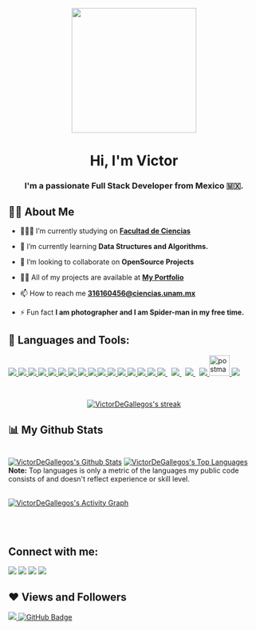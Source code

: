 <p align="center">
  <img  width="250px" height="250px" src="https://user-images.githubusercontent.com/41756950/157113862-00b299a3-9298-4ff0-8907-ecd2f085324c.PNG"   />
</p>

<h1 align="center">Hi, I'm Victor</h1>
<h3 align="center">I'm a passionate Full Stack Developer from Mexico 🇲🇽.</h3>


## 🙋‍♂️ About Me

- 👨🏼‍🎓 I’m currently studying on **[Facultad de Ciencias](https://www.fciencias.unam.mx/)**

- 🌱 I’m currently learning **Data Structures and Algorithms.**

- 👯 I’m looking to collaborate on **OpenSource Projects**

- 👨‍💻 All of my projects are available at **[My Portfolio](https://victordegallegos.github.io/My-portfolio/)**

- 📫 How to reach me **316160456@ciencias.unam.mx**

- ⚡ Fun fact **I am photographer and I am Spider-man in my free time.**

## 🚀 Languages and Tools:

<p align="left"> 
  <a href="https://www.java.com" target="_blank"> <img src="https://img.icons8.com/color/43/000000/java-coffee-cup-logo.png"/> </a>
  <a href="https://reactjs.org/" target="_blank"> <img src="https://img.icons8.com/color/43/000000/react-native.png"/> </a>
  <a href="https://www.djangoproject.com/" target="_blank"> <img src="https://img.icons8.com/color/43/000000/django.png"/> </a>
  <a href="https://angular.io/" target="_blank"> <img src="https://img.icons8.com/color/43/000000/angularjs.png"/> </a>
  <a href="https://rubyonrails.org/" target="_blank"> <img src="https://img.icons8.com/external-tal-revivo-color-tal-revivo/43/000000/external-rails-a-server-side-web-application-framework-written-in-ruby-logo-color-tal-revivo.png"/> </a>
  <a href="https://spring.io/projects/spring-boot" target="_blank"> <img src="https://img.icons8.com/color/43/000000/spring-logo.png"/> </a> 
  <a href="https://www.ruby-lang.org/es/" target="_blank"> <img src="https://img.icons8.com/fluency/43/000000/ruby-gemstone.png"/> </a> 
  <a href="https://developer.mozilla.org/en-US/docs/Web/JavaScript" target="_blank"> <img src="https://img.icons8.com/color/43/000000/javascript.png"/> </a> 
  <a href="https://www.typescriptlang.org/" target="_blank"> <img src="https://img.icons8.com/color/43/000000/typescript.png"/> </a> 
  <a href="https://www.w3.org/html/" target="_blank"> <img src="https://img.icons8.com/color/43/000000/html-5.png"/> </a> 
  <a href="https://www.w3schools.com/css/" target="_blank"> <img src="https://img.icons8.com/color/43/000000/css3.png"/> </a>
  <a href="https://www.w3schools.com/css/" target="_blank"> <img src="https://img.icons8.com/color/43/000000/sass.png"/> </a>
  <a href="https://getbootstrap.com" target="_blank"> <img src="https://img.icons8.com/color/43/000000/bootstrap.png"/> </a> 
  <a href="https://www.python.org" target="_blank"> <img src="https://img.icons8.com/color/43/000000/python.png"/> </a> 
  <a href="https://www.haskell.org/" target="_blank"> <img src="https://img.icons8.com/office/43/000000/haskell.png"/> </a> 
  <a style="padding-right:8px;" href="https://nodejs.org" target="_blank"> <img src="https://img.icons8.com/color/43/000000/nodejs.png"/> </a> 
  <a style="padding-right:8px;" href="https://www.mysql.com/" target="_blank"> <img src="https://img.icons8.com/fluent/50/000000/mysql-logo.png"/> </a>
  <a style="padding-right:8px;" href="https://www.postgresql.org/" target="_blank"> <img src="https://img.icons8.com/color/43/000000/postgreesql.png"/> </a>
  <a href="https://docs.microsoft.com/en-us/dotnet/csharp/" target="_blank"> <img src="https://img.icons8.com/color/43/000000/c-sharp-logo.png"/> </a> 
  <a href="https://postman.com" target="_blank"> <img src="https://www.vectorlogo.zone/logos/getpostman/getpostman-icon.svg" alt="postman" width="41" height="41"/> </a>   
  <a href="https://git-scm.com/" target="_blank"> <img src="https://img.icons8.com/color/45/000000/git.png"/> </a> 
</p>

<!-- [![React Badge](https://img.shields.io/badge/-React-61DBFB?style=for-the-badge&labelColor=black&logo=react&logoColor=61DBFB)](#)  [![Javascript Badge](https://img.shields.io/badge/-Javascript-F0DB4F?style=for-the-badge&labelColor=black&logo=javascript&logoColor=F0DB4F)](#) [![Typescript Badge](https://img.shields.io/badge/-Typescript-007acc?style=for-the-badge&labelColor=black&logo=typescript&logoColor=007acc)](#) [![Nodejs Badge](https://img.shields.io/badge/-Nodejs-3C873A?style=for-the-badge&labelColor=black&logo=node.js&logoColor=3C873A)](#) [![GraphQL Badge](https://img.shields.io/badge/-GraphQl-e535ab?style=for-the-badge&labelColor=black&logo=node.js&logoColor=e535ab)](#) -->
<br/>

<p align="center">
    <a href="https://github.com/VictorDeGallegos/github-readme-streak-stats">
        <img title="🔥 Get streak stats for your profile at git.io/streak-stats" alt="VictorDeGallegos's streak" src="https://github-readme-streak-stats.herokuapp.com/?user=VictorDeGallegos&theme=algolia&hide_border=true&stroke=0000&background=060A0CD0"/>
    </a>
</p>

## 📊 My Github Stats

  <br/>
    <a href="https://github.com/VictorDeGallegos/github-readme-stats"><img alt="VictorDeGallegos's Github Stats" src="https://github-readme-stats.vercel.app/api?username=VictorDeGallegos&show_icons=true&count_private=true&theme=algolia&hide_border=true&bg_color=0D1117" /></a>
  <a href="https://github.com/VictorDeGallegos/github-readme-stats"><img alt="VictorDeGallegos's Top Languages" src="https://github-readme-stats.vercel.app/api/top-langs/?username=VictorDeGallegos&langs_count=8&count_private=true&layout=compact&theme=algolia&hide_border=true&bg_color=0D1117" /></a>
  <br/>
  <b>Note:</b> Top languages is only a metric of the languages my public code consists of and doesn't reflect experience or skill level.


<br/>
<br/>

<a href="https://github.com/VictorDeGallegos/github-readme-activity-graph"><img alt="VictorDeGallegos's Activity Graph" src="https://activity-graph.herokuapp.com/graph?username=VictorDeGallegos&bg_color=0D1117&color=0ab2ec&line=2dbc84&point=FFFFFF&hide_border=true" /></a>

<br/>
<br/>

## Connect with me:
<p align="left">

<a href = "mailto:316160456@ciencias.unam.mx?Subject=Interesado%20en%20trabajar%20contigo"><img src="https://img.icons8.com/color/48/000000/gmail-new.png"/></a>
<a href = "https://twitter.com/subhamraoniar"><img src="https://img.icons8.com/fluent/48/000000/twitter.png"/></a>
<a href = "https://www.instagram.com/victor_de_gallegos/"><img src="https://img.icons8.com/fluent/48/000000/instagram-new.png"/></a>
<a href = "https://victordegallegos.github.io/My-portfolio/"><img src="https://img.icons8.com/color/48/000000/geography--v1.png"/></a>

</p>

## ❤ Views and Followers
<a href="https://github.com/Meghna-DAS/github-profile-views-counter">
    <img src="https://komarev.com/ghpvc/?username=VictorDeGallegos">
</a>
<a href="https://github.com/VictorDeGallegos?tab=followers"><img src="https://img.shields.io/github/followers/VictorDeGallegos?label=Followers&style=social" alt="GitHub Badge"></a>

